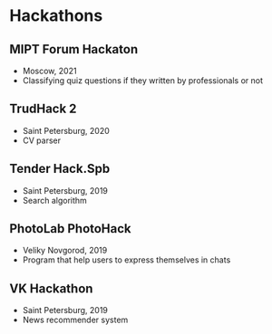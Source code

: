 # Hackathons


## MIPT Forum Hackaton

- Moscow, 2021 
- Classifying quiz questions if they written by professionals or not


## TrudHack 2

- Saint Petersburg, 2020 
- CV parser


## Tender Hack.Spb

- Saint Petersburg, 2019
- Search algorithm


## PhotoLab PhotoHack

- Veliky Novgorod, 2019 
- Program that help users to express themselves in chats


## VK Hackathon

- Saint Petersburg, 2019 
- News recommender system
